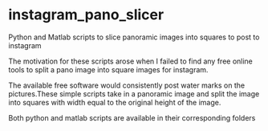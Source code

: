 # instagram_pano_slicer
Python and Matlab scripts to slice panoramic images into squares to post to instagram

The motivation for these scripts arose when I failed to find any free online tools to split a pano image into square images for instagram. 

The available free software would consistently post water marks on the pictures.These simple scripts take in a panoramic image and split the image into squares with width equal to the original height of the image. 

Both python and matlab scripts are available in their corresponding folders
